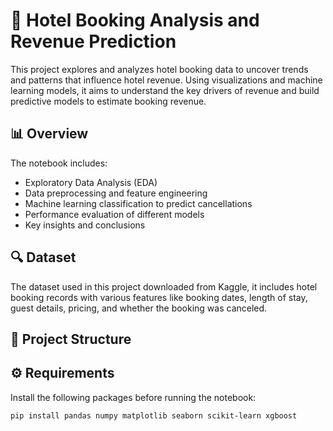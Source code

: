 # 🏨 Hotel Booking Analysis and Revenue Prediction

This project explores and analyzes hotel booking data to uncover trends and patterns that influence hotel revenue. Using visualizations and machine learning models, it aims to understand the key drivers of revenue and build predictive models to estimate booking revenue.

## 📊 Overview

The notebook includes:

- Exploratory Data Analysis (EDA)
- Data preprocessing and feature engineering
- Machine learning classification to predict cancellations
- Performance evaluation of different models
- Key insights and conclusions

## 🔍 Dataset

The dataset used in this project downloaded from Kaggle, it includes hotel booking records with various features like booking dates, length of stay, guest details, pricing, and whether the booking was canceled.

## 📁 Project Structure


## ⚙️ Requirements

Install the following packages before running the notebook:

```bash
pip install pandas numpy matplotlib seaborn scikit-learn xgboost

